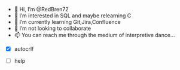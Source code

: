 - 👋 Hi, I’m @RedBren72
- 👀 I’m interested in SQL and maybe relearning C
- 🌱 I’m currently learning Git,Jira,Confluence
- 💞️ I’m not looking to collaborate
- 📫 You can reach me through the medium of interpretive dance...

- [x] autocrlf
- [ ] help

